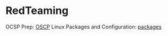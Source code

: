 # RedTeaming

OCSP Prep: [OSCP]
Linux Packages and Configuration: [packages]







[OSCP]: <https://github.com/k3rt4s/RedTeaming/blob/main/OSCP/README.md>
[packages]: <https://github.com/k3rt4s/RedTeaming/blob/main/packages.sh>